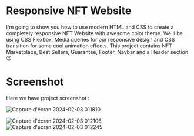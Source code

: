 # Responsive NFT Website

I'm going to show you how to use modern HTML and CSS to create a completely responsive NFT Website with awesome color theme. We'll be using CSS Flexbox, Media queries for our responsive design and CSS  transition for some cool animation effects. This project contains NFT Marketplace, Best Sellers, Guarantee, Footer, Navbar and a Header section😉

# Screenshot
Here we have project screenshot :

![Capture d'écran 2024-02-03 011810](https://github.com/Rayane-45/NFT-Website-/assets/131754025/9436bfc2-72df-4c05-b62d-d7d82100e37e)

![Capture d'écran 2024-02-03 012106](https://github.com/Rayane-45/NFT-Website-/assets/131754025/c51cb1c0-5ca6-4f55-8a0c-425cc2888ae0)
![Capture d'écran 2024-02-03 012245](https://github.com/Rayane-45/NFT-Website-/assets/131754025/3be79091-3512-4fd9-8a67-60b2816ce213)
